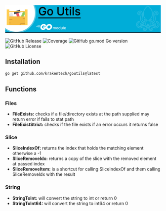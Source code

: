 <picture>
    <source media="(prefers-color-scheme: dark)" srcset="./res/github-topper-dark.png" />
    <source media="(prefers-color-scheme: light)" srcset="./res/github-topper-light.png" />
    <img src="./res/github-topper-light.png" />
</picture>

![GitHub Release](https://img.shields.io/github/v/release/krakentech/goutils)
![Coverage](https://img.shields.io/badge/Coverage-100.0%25-brightgreen)
![GitHub go.mod Go version](https://img.shields.io/github/go-mod/go-version/krakentech/goutils)
![GitHub License](https://img.shields.io/github/license/krakentech/goutils)

## Installation

```bash
go get github.com/krakentech/goutils@latest
```

## Functions

### Files

* **FileExists:** checks if a file/directory exists at the path supplied may return error if fails to stat path
* **FileExistStrict:** checks if the file exists if an error occurs it returns false

### Slice

* **SliceIndexOf:** returns the index that holds the matching element otherwise a -1
* **SliceRemoveIdx:** returns a copy of the slice with the removed element at passed index
* **SliceRemoveItem:** is a shortcut for calling SliceIndexOf and them calling SliceRemoveIdx with the result

### String

* **StringToInt:** will convert the string to int or return 0
* **StringToInt64:** will convert the string to int64 or return 0
